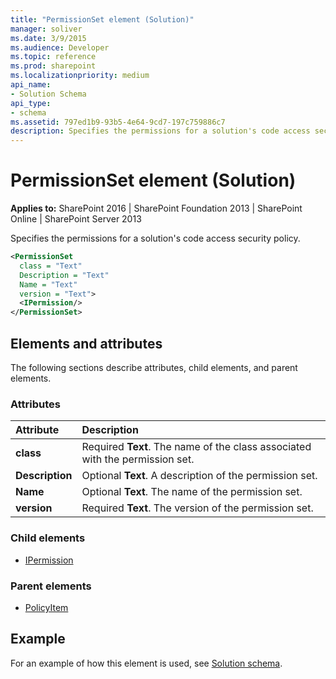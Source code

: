 ```yaml
---
title: "PermissionSet element (Solution)"
manager: soliver
ms.date: 3/9/2015
ms.audience: Developer
ms.topic: reference
ms.prod: sharepoint
ms.localizationpriority: medium
api_name:
- Solution Schema
api_type:
- schema
ms.assetid: 797ed1b9-93b5-4e64-9cd7-197c759886c7
description: Specifies the permissions for a solution's code access security policy.
---
```


# PermissionSet element (Solution)

**Applies to:** SharePoint 2016 | SharePoint Foundation 2013 | SharePoint Online | SharePoint Server 2013
  
Specifies the permissions for a solution's code access security policy.
  
```XML
<PermissionSet
  class = "Text"
  Description = "Text"
  Name = "Text"
  version = "Text">
  <IPermission/>
</PermissionSet>
```

## Elements and attributes

The following sections describe attributes, child elements, and parent elements.

### Attributes

|**Attribute**|**Description**|
|:-----|:-----|
|**class** <br/> |Required **Text**. The name of the class associated with the permission set.  <br/> |
|**Description** <br/> |Optional **Text**. A description of the permission set.  <br/> |
|**Name** <br/> |Optional **Text**. The name of the permission set.  <br/> |
|**version** <br/> |Required **Text**. The version of the permission set.  <br/> |
   
### Child elements

- [IPermission](ipermission-element-solution.md)
   
### Parent elements

- [PolicyItem](policyitem-element-solution.md)
   
## Example

For an example of how this element is used, see [Solution schema](solution-schema.md).
  

